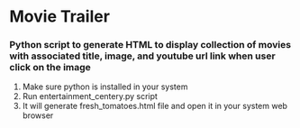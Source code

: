 # Movie Trailer

### Python script to generate HTML to display collection of movies with associated title, image, and youtube url link when user click on the image

1. Make sure python is installed in your system
2. Run entertainment_centery.py script
3. It will generate fresh_tomatoes.html file and open it in your system web browser